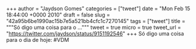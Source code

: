 
+++
author = "Jaydson Gomes"
categories = ["tweet"]
date = "Mon Feb 15 18:44:00 +0000 2010"
draft = false
slug = "42a95b6be1990ac15b7e5a521bb4cfc1c7270145"
tags = ["tweet"]
title = """Só digo uma coisa para o ..."""
tweet = true
micro = true
tweet_url = "https://twitter.com/jaydson/status/9151192546"
+++
Só digo uma coisa para o dia de hoje: #VDM
